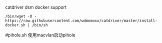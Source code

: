 catdriver dsm docker support
```
/bin/wget -O - https://raw.githubusercontent.com/wdmomoxx/catdriver/master/install-docker.sh | /bin/sh
```

#pihole.sh 使用macvlan启动pihole
